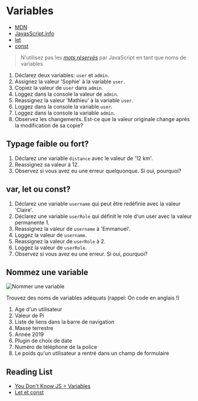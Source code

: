 # Variables

+ [MDN](https://developer.mozilla.org/en-US/docs/Web/JavaScript/Reference/Statements/var)
+ [JavasScript.info](https://javascript.info/variables)
+ [let](https://developer.mozilla.org/en-US/docs/Web/JavaScript/Reference/Statements/let)
+ [const](https://developer.mozilla.org/en-US/docs/Web/JavaScript/Reference/Statements/const)

> N'utilisez pas les [*mots réservés*](https://www.w3schools.com/js/js_reserved.asp) par JavaScript en tant que noms de variables

1. Déclarez deux variables: `user` et `admin`.
2. Assignez la valeur 'Sophie' à la variable `user`.
3. Copiez la valeur de `user` dans `admin`.
4. Loggez dans la console la valeur de `admin`.
5. Reassignez la valeur 'Mathieu' à la variable `user`.
6. Loggez dans la console la variable `user`.
7. Loggez dans la console la variable `admin`.
8. Observez les changements. Est-ce que la valeur originale change après la modification de sa copie?

## Typage faible ou fort?
1. Déclarez une variable `distance` avec le valeur de '12 km'.
2. Reassignez sa valeur à 12.
3. Observez si vous avez eu une erreur quelquonque. Si oui, pourquoi?

## var, let ou const?
1. Déclarez une variable `username` qui peut être redéfinie avec la valeur 'Claire'.
2. Déclarez une variable `userRole` qui définit le role d'un user avec la valeur permanente 1.
3. Reassignez la valeur de `username` à 'Emmanuel'.
4. Loggez la valeur de `username`.
5. Reassignez la valeur de `userRole` à 2.
6. Loggez la valeur de `userRole`.
7. Observez si vous avez eu une erreur. Si oui, pourquoi?
<!-- 8. Déclarez une variable en mode ES5. Pourquoi ne faut-il plus l'utiliser? -->

## Nommez une variable
![Nommer une variable](https://www.commitstrip.com/wp-content/uploads/2015/10/Strip-Trouver-le-nom-de-variable-650-final.jpg)

Trouvez des noms de variables adéquats (rappel: On code en anglais !)
1. Age d'un utilisateur
2. Valeur de Pi
3. Liste de liens dans la barre de navigation
4. Masse terrestre
5. Année 2019
6. Plugin de choix de date
7. Numéro de téléphone de la police
8. Le poids qu'un utilisateur a rentré dans un champ de formulaire

## Reading List
+ [You Don't Know JS > Variables](https://github.com/getify/You-Dont-Know-JS/blob/master/up%20%26%20going/ch1.md#variables)
+ [Let et const](https://www.sitepoint.com/es6-let-const/)